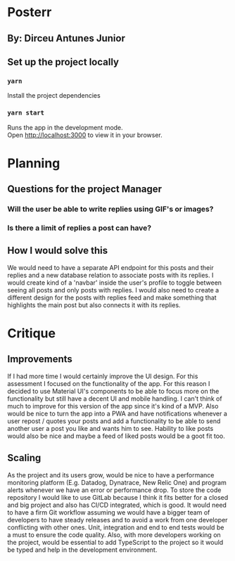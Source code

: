 # Posterr
## By: Dirceu Antunes Junior

## Set up the project locally

### `yarn`
Install the project dependencies

### `yarn start`

Runs the app in the development mode.\
Open [http://localhost:3000](http://localhost:3000) to view it in your browser.

# Planning

## Questions for the project Manager

### Will the user be able to write replies using GIF's or images?

### Is there a limit of replies a post can have?

## How I would solve this

We would need to have a separate API endpoint for this posts and their replies and 
a new database relation to associate posts with its replies. I would 
create kind of a 'navbar' inside the user's profile to toggle between seeing all 
posts and only posts with replies. I would also need to create a different design 
for the posts with replies feed and make something that highlights the main post
but also connects it with its replies. 

# Critique

## Improvements

If I had more time I would certainly improve the UI design. For this assessment
I focused on the functionality of the app. For this reason I decided to use
Material UI's components to be able to focus more on the functionality but still
have a decent UI and mobile handling. I can't think of much to improve for this
version of the app since it's kind of a MVP. Also would be nice to turn the app
into a PWA and have notifications whenever a user repost / quotes your posts and 
add a functionality to be able to send another user a post you like and wants 
him to see. Hability to like posts would also be nice and maybe a feed of liked posts would
be a goot fit too.

## Scaling
As the project and its users grow, would be nice to have a performance monitoring
platform (E.g. Datadog, Dynatrace, New Relic One) and program alerts whenever 
we have an error or performance drop. To store the code repository I would like 
to use GitLab because I think it fits better for a closed and big project and 
also has CI/CD integrated, which is good. It would need to have a firm Git workflow
assuming we would have a bigger team of developers to have steady releases and 
to avoid a work from one developer conflicting with other ones. Unit, integration
and end to end tests would be a must to ensure the code quality. Also, with more
developers working on the project, would be essential to add TypeScript to the 
project so it would be typed and help in the development environment.


